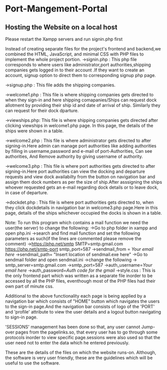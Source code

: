 # Port-Mangement-Portal
## Hosting the Website on a local host

Please restart the Xampp servers and run signin.php first

Instead of creating separate files for the project's frontend and backend,we combined the HTML, JavaScript,
 and minimal CSS with PHP files to implement the whole project portion.
->signin.php   : This php file corresponds to where users like administrator,port authorities,shipping companies 
		 gets logged in to their account .If they want to create an account, signup option to direct them 
		 to corresponding signup php page.

->signup.php   : This file adds the shipping companies.

->welcome1.php : This file is where shipping companies gets directed to when they sign-in and here shipping
		 comapanies/Ships can request dock allotment by providing their ship id and date of arrival of ship.
		 Similarly they can request for their dock dparture.

->viewships.php: This file is where shipping companies gets directed after clicking viewships in welcome1.php page.
		 In this page, the details of the ships were shown in a table.

->welcome2.php : This file is where administrator gets directed to after signing-in.Here admin can manage port 
		 authorities like adding authorities by filling in username,password and e-mail of port-Authorities,
		 Can see authorities, And Remove authority by giving username of authority. 

->welcome3.php : This file is where port authorities gets directed to after signing-in.Here port authorities 
	         can view the docking and departure requests and view dock availabilty from the button on 
		 navigation bar and assign them dock numbers as per the size of ship.After asssigning the
		 ships whoever requested gets an e-mail regarding dock details or to leave dock, in case of departure.	

->dockdet.php  : This file is where port authorities gets directed to, when they click dockdetails in 
		 navigation bar in welcome3.php page.Here in this page, details of the ships whichever occupied the 
		 docks is shown in a table.
		 
		 
Note: To run this program which contains a mail function we need the user(the server) to change the following:
->Go to php folder in xampp and open php.ini
	->search and find mail function and set the following parameters as such(if the lines are commented please remove the comment)
	->https://php.net/smtp
	   SMTP=smtp.gmail.com
	  https://php.net/smtp-port
	  smtp_port=587
	->sendmail_from = *Your email here*
	->sendmail_path= "Insert location of sendmail.exe here"
->Go to sendmail folder and open sendmail.ini
	->change the following
	-> smtp_server=smtp.gmail.com
	->smtp_port=587
	->auth_username=*Your email here*
	->auth_password=*Auth code for the gmail*
->style.css    : This is the only frontend part which was written as a separate file inorder to be accessed by all the
		 PHP files, eventhough most of the PHP files had their own part of minute css.

Additional to the above functionality each page is being applied by a navigation bar which consists of "HOME" button 
which navigates the users to the sign-in page.And the navigation bar consists of logo of the 'PORT' and 'profile' attribute
to view the user details and a logout button navigating to sign-in page.

'SESSIONS' management has been done so that, any user cannot Jump-over pages from the pagelinks.so, that every user has to go through
some protocols inorder to view specific page.sessions were also used so that the user need not to enter the data which he entered 
previously.

These are the details of the files on which the website runs-on.
Although, the software is very user friendly, these are the guidelines which will be useful to use the software.

